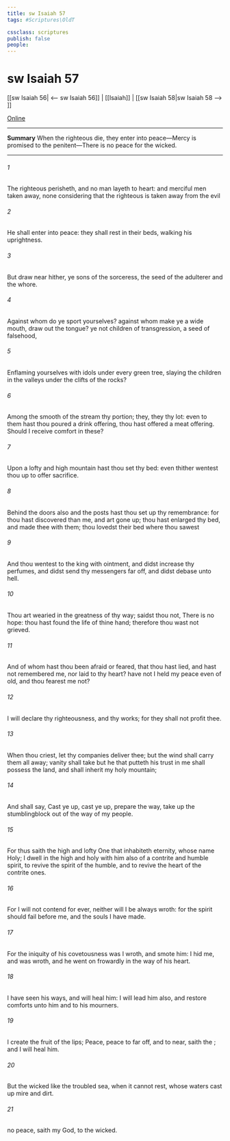 ```yaml
---
title: sw Isaiah 57
tags: #Scriptures\OldT

cssclass: scriptures
publish: false
people:
---
```


# sw Isaiah 57
[[sw Isaiah 56| <-- sw Isaiah 56]] | [[Isaiah]] | [[sw Isaiah 58|sw Isaiah 58 --> ]]

[Online](https://churchofjesuschrist.org/study/scriptures/ot/isa/57?lang=eng)

---
__Summary__
When the righteous die, they enter into peace—Mercy is promised to the penitent—There is no peace for the wicked.

---
###### 1 
The righteous perisheth, and no man layeth  to heart: and merciful men  taken away, none considering that the righteous is taken away from the evil 

###### 2 
He shall enter into peace: they shall rest in their beds,  walking  his uprightness.

###### 3 
But draw near hither, ye sons of the sorceress, the seed of the adulterer and the whore.

###### 4 
Against whom do ye sport yourselves? against whom make ye a wide mouth,  draw out the tongue?  ye not children of transgression, a seed of falsehood,

###### 5 
Enflaming yourselves with idols under every green tree, slaying the children in the valleys under the clifts of the rocks?

###### 6 
Among the smooth  of the stream  thy portion; they, they  thy lot: even to them hast thou poured a drink offering, thou hast offered a meat offering. Should I receive comfort in these?

###### 7 
Upon a lofty and high mountain hast thou set thy bed: even thither wentest thou up to offer sacrifice.

###### 8 
Behind the doors also and the posts hast thou set up thy remembrance: for thou hast discovered  than me, and art gone up; thou hast enlarged thy bed, and made thee  with them; thou lovedst their bed where thou sawest 

###### 9 
And thou wentest to the king with ointment, and didst increase thy perfumes, and didst send thy messengers far off, and didst debase  unto hell.

###### 10 
Thou art wearied in the greatness of thy way;  saidst thou not, There is no hope: thou hast found the life of thine hand; therefore thou wast not grieved.

###### 11 
And of whom hast thou been afraid or feared, that thou hast lied, and hast not remembered me, nor laid  to thy heart? have not I held my peace even of old, and thou fearest me not?

###### 12 
I will declare thy righteousness, and thy works; for they shall not profit thee.

###### 13 
When thou criest, let thy companies deliver thee; but the wind shall carry them all away; vanity shall take  but he that putteth his trust in me shall possess the land, and shall inherit my holy mountain;

###### 14 
And shall say, Cast ye up, cast ye up, prepare the way, take up the stumblingblock out of the way of my people.

###### 15 
For thus saith the high and lofty One that inhabiteth eternity, whose name  Holy; I dwell in the high and holy  with him also  of a contrite and humble spirit, to revive the spirit of the humble, and to revive the heart of the contrite ones.

###### 16 
For I will not contend for ever, neither will I be always wroth: for the spirit should fail before me, and the souls  I have made.

###### 17 
For the iniquity of his covetousness was I wroth, and smote him: I hid me, and was wroth, and he went on frowardly in the way of his heart.

###### 18 
I have seen his ways, and will heal him: I will lead him also, and restore comforts unto him and to his mourners.

###### 19 
I create the fruit of the lips; Peace, peace to  far off, and to  near, saith the ; and I will heal him.

###### 20 
But the wicked  like the troubled sea, when it cannot rest, whose waters cast up mire and dirt.

###### 21 
 no peace, saith my God, to the wicked.

